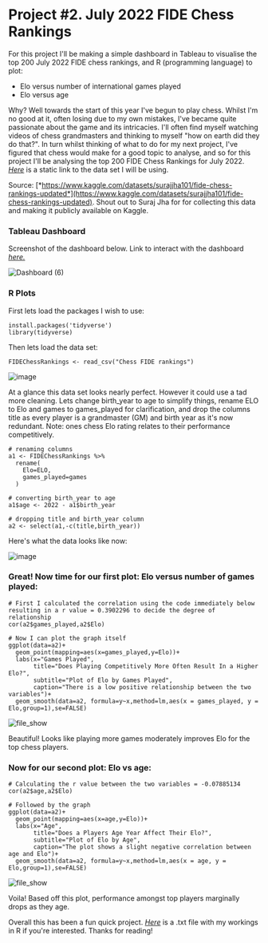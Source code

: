 # Project #2. July 2022 FIDE Chess Rankings

For this project I'll be making a simple dashboard in Tableau to visualise the top 200 July 2022 FIDE chess rankings, and R (programming language) to plot:

* Elo versus number of international games played
* Elo versus age

Why? Well towards the start of this year I've begun to play chess. Whilst I'm no good at it, often losing due to my own mistakes, I've became quite passionate about the game and its intricacies. I'll often find myself watching videos of chess grandmasters and thinking to myself "how on earth did they do that?". In turn whilst thinking of what to do for my next project, I've figured that chess would make for a good topic to analyse, and so for this project I'll be analysing the top 200 FIDE Chess Rankings for July 2022. [*Here*](https://github.com/robertjspencer/robertjspencer.github.io/files/9365533/Chess.FIDE.Rankings.csv) is a static link to the data set I will be using.

Source: [*https://www.kaggle.com/datasets/surajjha101/fide-chess-rankings-updated*](https://www.kaggle.com/datasets/surajjha101/fide-chess-rankings-updated). Shout out to Suraj Jha for for collecting this data and making it publicly available on Kaggle.

### Tableau Dashboard

Screenshot of the dashboard below. Link to interact with the dashboard [*here.*](https://public.tableau.com/views/July2022Top200FIDEChessRankings/Dashboard?:language=en-US&:display_count=n&:origin=viz_share_link_)

![Dashboard (6)](https://user-images.githubusercontent.com/105367716/185745789-101b5bc9-e7bd-45b7-b576-7a90ded74cc2.png)

### R Plots

First lets load the packages I wish to use:

```
install.packages('tidyverse')
library(tidyverse)
```

Then lets load the data set:

```
FIDEChessRankings <- read_csv("Chess FIDE rankings")
```

![image](https://user-images.githubusercontent.com/105367716/185618603-616169e7-ec39-47bd-bf08-500ad739a96a.png)

At a glance this data set looks nearly perfect. However it could use a tad more cleaning. Lets change birth_year to age to simplify things, rename ELO to Elo and games to games_played for clarification, and drop the columns title as every player is a grandmaster (GM) and birth year as it's now redundant. Note: ones chess Elo rating relates to their performance competitively. 

```
# renaming columns
a1 <- FIDEChessRankings %>%
  rename(
    Elo=ELO,
    games_played=games
  )

# converting birth_year to age
a1$age <- 2022 - a1$birth_year

# dropping title and birth_year column
a2 <- select(a1,-c(title,birth_year))
```
Here's what the data looks like now:

![image](https://user-images.githubusercontent.com/105367716/185740825-7c0e1831-470e-4c33-a5d5-30ad7c844d1c.png)

### Great! Now time for our first plot: Elo versus number of games played:

```
# First I calculated the correlation using the code immediately below resulting in a r value = 0.3902296 to decide the degree of relationship
cor(a2$games_played,a2$Elo)

# Now I can plot the graph itself
ggplot(data=a2)+
  geom_point(mapping=aes(x=games_played,y=Elo))+
  labs(x="Games Played",
       title="Does Playing Competitively More Often Result In a Higher Elo?",
       subtitle="Plot of Elo by Games Played",
       caption="There is a low positive relationship between the two variables")+
  geom_smooth(data=a2, formula=y~x,method=lm,aes(x = games_played, y = Elo,group=1),se=FALSE)
  ```
  
  
![file_show](https://user-images.githubusercontent.com/105367716/185625420-0b6296a8-d920-4f09-bb98-47e1ef84ba7e.png)

Beautiful! Looks like playing more games moderately improves Elo for the top chess players.

### Now for our second plot: Elo vs age:

```
# Calculating the r value between the two variables = -0.07885134
cor(a2$age,a2$Elo)

# Followed by the graph
ggplot(data=a2)+
  geom_point(mapping=aes(x=age,y=Elo))+
  labs(x="Age",
       title="Does a Players Age Year Affect Their Elo?",
       subtitle="Plot of Elo by Age",
       caption="The plot shows a slight negative correlation between age and Elo")+
  geom_smooth(data=a2, formula=y~x,method=lm,aes(x = age, y = Elo,group=1),se=FALSE)
```


![file_show](https://user-images.githubusercontent.com/105367716/185747463-19678ade-d4b1-4849-a00f-7f3d5cc51a3a.png)

Voila! Based off this plot, performance amongst top players marginally drops as they age. 

Overall this has been a fun quick project. [*Here*](https://github.com/robertjspencer/robertjspencer.github.io/files/9386847/Project2Workings.txt) is a .txt file with my workings in R if you're interested. Thanks for reading!
